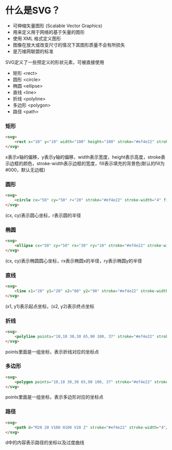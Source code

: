 # 什么是SVG？
* 可伸缩矢量图形 (Scalable Vector Graphics)
* 用来定义用于网络的基于矢量的图形
* 使用 XML 格式定义图形
* 图像在放大或改变尺寸的情况下其图形质量不会有所损失
* 是万维网联盟的标准

SVG定义了一些预定义的形状元素，可被直接使用
* 矩形   &lt;rect&gt;
* 圆形   &lt;circle&gt;
* 椭圆   &lt;ellipse&gt;
* 直线   &lt;line&gt;
* 折线   &lt;polyline&gt;
* 多边形 &lt;polygon&gt;
* 路径   &lt;path&gt;

### 矩形
```html
<svg>
    <rect x="10" y="10" width="100" height="100" stroke="#ef4e22" stroke-width="4" fill="#ccc"/> 
</svg>
```
x表示x轴的偏移，y表示y轴的偏移，width表示宽度，height表示高度，stroke表示边框的颜色，stroke-width表示边框的宽度，fill表示填充的背景色(默认的fill为#000，默认无边框)

### 圆形
```html
<svg>
    <circle cx="50" cy="50" r="20" stroke="#ef4e22" stroke-width="4" fill="#ccc"/> 
</svg>
```
(cx, cy)表示圆心坐标，r表示圆的半径

### 椭圆
```html
<svg>
    <ellipse cx="50" cy="50" rx="30" ry="10" stroke="#ef4e22" stroke-width="4" fill="#ccc"/> 
</svg>
```
(cx, cy)表示椭圆圆心坐标，rx表示椭圆x的半径，ry表示椭圆y的半径

### 直线
```html
<svg>
    <line x1="20" y1="20" x2="80" y2="90" stroke="#ef4e22" stroke-width="4"/> 
</svg>
```
(x1, y1)表示起点坐标，(x2, y2)表示终点坐标

### 折线
```html
<svg>
    <polyline points="10,10 30,30 65,90 100, 37" stroke="#ef4e22" stroke-width="4"/> 
</svg>
```
points里面是一组坐标，表示折线对应的坐标点

### 多边形
```html
<svg>
    <polygon points="10,10 30,30 65,90 100, 37" stroke="#ef4e22" stroke-width="4"/> 
</svg>
```
points里面是一组坐标，表示多边形对应的坐标点

### 路径
```html
<svg>
    <path d="M20 20 V100 H100 V20 Z" stroke="#ef4e22" stroke-width="4"/> 
</svg>
```
d中的内容表示路径的坐标以及过度曲线

